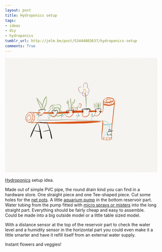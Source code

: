 ```yaml
---
layout: post
title: Hydroponics setup
tags:
- ideas
- diy
- hydroponics
tumblr_url: http://jelm.be/post/53444803637/hydroponics-setup
comments: True
---
```

![Hydroponics setup](/images/2013-06-20-hydroponics-setup-1.jpg)

[Hydroponics](https://en.wikipedia.org/wiki/Hydroponics) setup idea.

<!--more-->

Made out of simple PVC pipe, the round drain kind you can find in a hardware store. One straight piece and one Tee-shaped piece. Cut some holes for the [net pots](http://www.amazon.com/Hydrofarm-Round-Pots-Heavy-Duty/dp/B001RUJCM4/ref=sr_1_1?s=lawn-garden&ie=UTF8&qid=1371744029&sr=1-1). A little [aquarium pump](http://www.amazon.com/EcoPlus-185-Submersible-Pump-GPH/dp/B0018WVNXC/ref=sr_1_1?s=lawn-garden&ie=UTF8&qid=1371744086&sr=1-1) in the bottom reservoir part. Water tubing from the pump fitted with [micro sprays or misters](http://www.ebay.com/itm/15m-50-watering-Misting-irrigation-System-15-nozzle-mist-sprinkler-garden-yard-/290716776496?pt=LH_DefaultDomain_0&hash=item43b011f830) into the long straight part. Everything should be fairly cheap and easy to assemble. Could be made into a big outside model or a little table sized model.

With a distance sensor at the top of the reservoir part to check the water level and a humidity sensor in the horizontal part you could even make it a little smarter and have it refill itself from an external water supply.

Instant flowers and veggies!